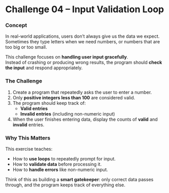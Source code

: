 ﻿# Challenge 04 – Input Validation Loop  

### Concept  
In real-world applications, users don’t always give us the data we expect.  
Sometimes they type letters when we need numbers, or numbers that are too big or too small.  

This challenge focuses on **handling user input gracefully**.  
Instead of crashing or producing wrong results, the program should **check the input** and respond appropriately.  

### The Challenge  
1. Create a program that repeatedly asks the user to enter a number.  
2. Only **positive integers less than 100** are considered valid.  
3. The program should keep track of:  
   - **Valid entries**  
   - **Invalid entries** (including non-numeric input)  
4. When the user finishes entering data, display the counts of **valid** and **invalid** entries.  

### Why This Matters  
This exercise teaches:  
- How to **use loops** to repeatedly prompt for input.  
- How to **validate data** before processing it.  
- How to **handle errors** like non-numeric input.  

Think of this as building a **smart gatekeeper**: only correct data passes through, and the program keeps track of everything else.  
